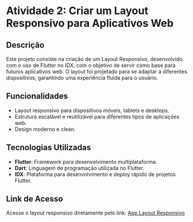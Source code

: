 # Atividade 2: Criar um Layout Responsivo para Aplicativos Web

## Descrição
Este projeto consiste na criação de um Layout Responsivo, desenvolvido com o uso de Flutter no IDX, com o objetivo de servir como base para futuros aplicativos web. O layout foi projetado para se adaptar a diferentes dispositivos, garantindo uma experiência fluida para o usuário.

## Funcionalidades
- Layout responsivo para dispositivos móveis, tablets e desktops.
- Estrutura escalável e reutilizável para diferentes tipos de aplicações web.
- Design moderno e clean.

## Tecnologias Utilizadas
- **Flutter**: Framework para desenvolvimento multiplataforma.
- **Dart**: Linguagem de programação utilizada no Flutter.
- **IDX**: Plataforma para desenvolvimento e deploy rápido de projetos Flutter.

## Link de Acesso
Acesse o layout responsivo diretamente pelo link:
[App Layout Responsivo](#)

